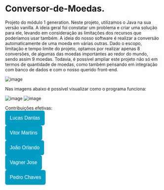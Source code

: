 # Conversor-de-Moedas.


  Projeto do módulo 1 generation. Neste projeto, utilizamos o Java na sua versão vanilla. A ideia geral foi constatar um problema e criar uma solução para ele,
levando em consideração as limitações dos recursos que poderíamos usar também. A ideia do nosso software é realizar a conversão automaticamente de uma moeda em várias outras. Dado o escopo, limitação e tempo limite do projeto, optamos por realizar apenas 8 conversões, de algumas das moedas importantes ao redor do mundo, sendo assim 9 moedas. Todavia, é possível ampliar este projeto não só em termos de quantidade de moedas, como também pensando em integração com banco de dados e com o nosso querido front-end.

   ![image](https://user-images.githubusercontent.com/92900668/180064447-0cb6c87f-cac5-42e3-b820-ff2862dc057d.png)

   Nas imagens abaixo é possível visualizar como o programa funciona: 
   
   ![image](https://user-images.githubusercontent.com/92900668/180064192-066ec6ce-8f47-487c-b8d0-5d9dd3acaaf0.png)
   ![image](https://user-images.githubusercontent.com/92900668/180064271-4b145912-a44a-446f-879d-a87d93898d44.png)
   

Contribuições efetivas:
<br>
<a href="https://github.com/DantasZo"><button style="background: #069cc2; border-radius: 6px; padding: 15px; cursor: pointer; color: #fff; border: none; font-size: 16px;">Lucas Dantas</button></a>
<br>
<a href="https://github.com/vitormartinsxd"><button style="background: #069cc2; border-radius: 6px; padding: 15px; cursor: pointer; color: #fff; border: none; font-size: 16px;">Vitor Martins</button></a>
<br>
<a href="https://github.com/JohnnHere"><button style="background: #069cc2; border-radius: 6px; padding: 15px; cursor: pointer; color: #fff; border: none; font-size: 16px;">João Orlando</button></a>
<br>
<a href="https://github.com/SenhorSombra"><button style="background: #069cc2; border-radius: 6px; padding: 15px; cursor: pointer; color: #fff; border: none; font-size: 16px;">Vagner Jose</button></a>
<br>
<a href="https://github.com/PedroChaves22"><button style="background: #069cc2; border-radius: 6px; padding: 15px; cursor: pointer; color: #fff; border: none; font-size: 16px;">Pedro Chaves</button></a>
